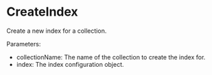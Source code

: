 # CreateIndex

Create a new index for a collection.

Parameters:
* collectionName: The name of the collection to create the index for.
* index: The index configuration object.
